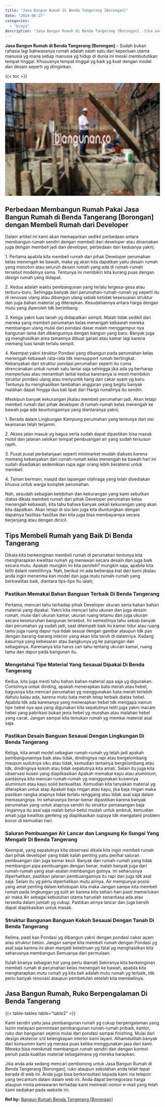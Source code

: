 ```yaml
---
title: "Jasa Bangun Rumah di Benda Tangerang [Borongan]"
date: "2024-06-27"
categories: 
  - "biaya"
description: "Jasa Bangun Rumah di Benda Tangerang [Borongan]. Jika anda ada sedang mencari pemborong untuk Jasa Bangun Rumah di Benda Tangerang [Borongan], ruko ataupun..."
---
```


**Jasa Bangun Rumah di Benda Tangerang \[Borongan\]** – Sudah bukan rahasia lagi bahwasanya rumah adalah salah satu dari keperluan utama manusia yg mana setiap manusia yg hidup di dunia ini meski membutuhkan tempat tinggal. Khususnya tempat tinggal yg baik yg kuat dengan model dan desain seperti yg diinginkan.

{{< toc >}}

![Jasa Bangun Rumah di Benda Tangerang [Borongan]](/images/borong-bangunan-03.png)

## Perbedaan Membangun Rumah Pakai Jasa Bangun Rumah di Benda Tangerang \[Borongan\] dengan Membeli Rumah dari Developer

Dalam artikel ini kami akan memaparkan sedikit perbedaan antara membangun rumah sendiri dengan membeli dari developer atau dinamakan juga dengan membeli jadi dari developer, perbedaan dari keduanya yakni;

1\. Pertama apabila kita membeli rumah dari pihak Developer perumahan kelas menengah ke bawah, maka yg akan kita dapatkan yaitu desain rumah yang monoton atau seluruh desain rumah yang ada di rumah-rumah tersebut modelnya sama. Tentunya ini membikin kita kurang puas dengan design rumah yang didapat.

2\. Kedua adalah waktu pembangunan yang terlalu tergesa-gesa atau terburu-buru. Sehingga banyak dari perumahan-rumah-rumah yg seperti itu di renovasi ulang atau dibangun ulang sebab ketidak kesesuaian struktur dan juga bahan material yg diterapkan. Kesudahannya antara harga dengan mutu yang diperoleh tdk berimbang.

3\. Ketiga yakni luas tanah yg didapatkan sempit. Malah tidak sedikit dari mereka yang membeli perumahan kelas menengah kebawah mereka membangun ulang mulai dari pondasi dasar malah menggempur nya bangunan lama dan dibangunnya dengan bangun yang baru. Banyak juga yg menghasilkan area tamannya dibuat garasi atau kamar lagi karena memang luas tanah terlalu sempit.

4\. Keempat yakni struktur Pondasi yang dibangun pada perumahan kelas menengah kebawah rata-rata tdk mensupport rumah bertingkat. Kebanyakan dari struktur pondasi perumahan seperti itu cuma direncanakan untuk rumah satu lantai saja sehingga jika ada yg berharap memperluas atau menambah lantai kedua karenanya ia mesti membikin struktur pondasi ulang atau menyuntik tiang dan cakar ayam yg baru. Tentunya itu menghasilkan tambahan anggaran yang begitu banyak malahan dapat hingga dua kali lipat dari Harga rumahnya itu sendiri.

Meskipun banyak kekurangan jikalau membeli perumahan jadi, Akan tetapi membeli rumah dari pihak developer di rumah-rumah kelas menengah ke bawah juga ada keuntungannya yang diantaranya yakni;

1\. Berada dalam Lingkungan Kampung perumahan yang tentunya dari sisi keamanan telah terjamin.

2\. Akses jalan masuk yg bagus serta sudah dapat dipastikan bisa masuk mobil dan jalanan selokan tempat pembuangan air yang sudah tersusun rapih.

3\. Pusat pusat perbelanjaan seperti minimarket mudah diakses karena memang kebanyakan dari rumah-rumah kelas menengah ke bawah hari ini sudah disediakan sedemikian rupa agar orang lebih beratensi untuk membeli.

4\. Taman bermain, masjid dan lapangan olahraga yang telah disediakan khusus untuk warga komplek perumahan.

Nah, sesudah sebagian kelebihan dan kekurangan yang kami sebutkan diatas dikala membeli rumah dari pihak Developer perumahan kelas menengah kebawah, kita tahu bahwa banyak sekali kekurangan yang akan kita dapatkan. Akan tetapi di sisi lain juga kita diuntungkan dengan dapatnya fasilitas-fasilitas dan kita juga bisa membayarnya secara berjenjang atau dengan dicicil.

## Tips Membeli Rumah yang Baik Di Benda Tangerang

Dikala kita berkeinginan membeli rumah di perumahan tentunya kita mengharapkan kwalitas rumah yg menawan secara desain dan juga baik secara mutu. Apakah mungkin ini kita peroleh? mungkin saja, apabila kita teliti dalam memilihnya. Nah, berikut ini ada beberapa kiat dari kami jikalau anda ingin menerima kan model dan juga mutu rumah-rumah yang berkwalitas baik, diantara tips-tips Itu ialah;

### Pastikan Memakai Bahan Banguan Terbaik Di Benda Tangerang

Pertama, mencari tahu terhadap pihak Developer ukuran serta bahan bahan material yang dipakai. Yakni kita mencari tahu ukuran dan juga desain rumah, mulai dari ukuran kamar, ukuran ruang tetamu dan juga ukuran secara keseluruhan bangunan tersebut. Ini semestinya tahu sebab banyak dari perumahan yg sudah jadi, saat ditempati baik itu kamar tidur atau ruang tamu juga ruang dapur nya tidak sesuai dengan gambar ataupun tdk pas dengan barang-barang interior yang akan kita taruh di dalamnya. Kadang kasurnya yang kebesaran atau bangkunya yg ke panjangan dan sebagainya. Karenanya kita harus cari tahu tentang ukuran kamar, ruang tamu dan dapur pada bangunan itu.

### Mengetahui Tipe Material Yang Sesauai Dipakai Di Benda Tangerang

Kedua, kita juga mesti tahu bahan bahan material apa saja yg digunakan. Contohnya untuk dinding, apakah menerapkan bata merah atau hebel, bagusnya kita mencari perumahan yg menggunakan bata merah terlebih dahulu kalau ada, karena mutu bata merah tetap terbaik diatas hebel. Apabila tdk ada karenanya yang menerapkan hebel tdk mengapa namun tipe hebel nya apa yang digunakan kita sepatutnya teliti juga yakni macam hebel yang pabrikasi bukan jenis hebel yg murahan atau malahan hebel yang cacat. Jangan sampai kita temukan rumah yg memkai material asal saja.

### Pastikan Desain Banguan Sesauai Dengan Lingkungan Di Benda Tangerang

Ketiga, kita amati model sebagian rumah-rumah yg telah jadi apakah pembangunannya baik atau tidak, dindingnya rapi atau bergelombang maupun sudutnya siku atau tidak, kemudian lantainya bergelombang atau tdk, dindingnya kokoh atau tidak sepatutnya kita amati. Selain itu juga kita observasi kusen yang diaplikasikan Apakah memakai kayu atau aluminium, pantasnya kita mencari rumah-rumah yg menggunakan kusennya aluminium atau kayu solid berkualitas. Kemudian kita tanyakan material yg diterapkan untuk atap Apakah baja ringan atau kayu, jika baja ringan maka pastikan rangka atapnya tidak terlalu renggang atau tidak asal saja dalam memasangnya. Ini seharusnya benar-benar dipastikan karena banyak perumahan yang untuk atapnya sendiri itu struktur pemasangan baja ringannya itu asal saja malah betul-betul mudah untuk ambruk, kemudian amati juga kwalitas genteng yg diaplikasikan supaya tdk mengalami problem bocor di kemudian hari.

### Saluran Pembuangan Air Lancar dan Langsung Ke Sungai Yang Mengalir Di Benda Tangerang

Keempat, yang sepatutnya kita observasi dikala kita ingin membeli rumah dari pihak developer yang tidak kalah penting yaitu perihal saluran pembuangan dan juga kamar kecil. Banyak dari rumah-rumah yang tidak membangun pipa pembuangan dengan benar, malah banyak juga dari rumah-rumah yang asal-asalan membangun gotnya. Ini seharusnya diperhatikan, pastikan jalanan pembuangannya itu rapi dan juga tdk asal saja. Selain itu yg perlu diperhatikan mutu airnya. Air mempunyai posisi yang amat penting dalam kehidupan kita maka Jangan sampe kita membeli rumah pada lingkungan yg sulit air karena kita sehari-hari pasti memerlukan air maka Air sebagai kebutuhan utama haruslah senantiasa ada atau tersedia dalam jumlah yg cukup. Pastikan airnya lancar dan juga bersih dapat diaplikasikan untuk masak.

### Struktur Bangunan Banguan Kokoh Sesauai Dengan Tanah Di Benda Tangerang

Kelima, pasti kan Pondasi yg dibangun yakni dengan pondasi cakar ayam atau struktur beton. Jangan sampe kita membeli rumah dengan Pondasi yg asal saja karena ini akan menjadi kekeliruan yg fatal yg menghasilkan kita seharusnya membangun Semuanya dari permulaan.

Itulah kiranya sebagian hal yang perlu diamati Sekiranya kita berkeinginan membeli rumah di perumahan kelas menengah ke bawah, apabila kita mengharapkan mutu rumah yg kita beli adalah mutu rumah yg terbaik, tdk perlu banyak renovasi ataupun pembetulan setelah kita membelinya.

## Jasa Bangun Rumah, Ruko Berpengalaman Di Benda Tangerang

{{< table-tables table="table2" >}}

Kami sendiri yaitu jasa pembangunan rumah yg cukup berpengalaman yang lazim melayani permintaan pembangunan rumah-rumah pribadi, kantor, ruko dan bangunan sejenis mulai dari pondasi sampai finishing. Mulai dari design eksterior s/d kelengkapan interior kami layani. Alhamdulillah banyak dari konsumen kami yg merasa puas ketika menggunakan jasa dari kami. Mereka bisa menikmati membangun rumah sendiri dan dengan kontrol penuh pada kualitas material sebagaimana yg mereka harapkan.

Jika anda ada sedang mencari pemborong untuk Jasa Bangun Rumah di Benda Tangerang \[Borongan\], ruko ataupun sekolahan anda telah tepat berada di web ini. Anda juga bisa berkonsultasi kepada kami via telepon yang tercantum dalam dalam web ini. Anda dapat bernegosiasi harga ataupun minta penawaran terhadap kami melewati nomor e-mail yang telah kami sediakan pada website ini.

**Ref by:** [Bangun Rumah Benda Tangerang [Borongan]](https://id.wikipedia.org/wiki/Bangun)
